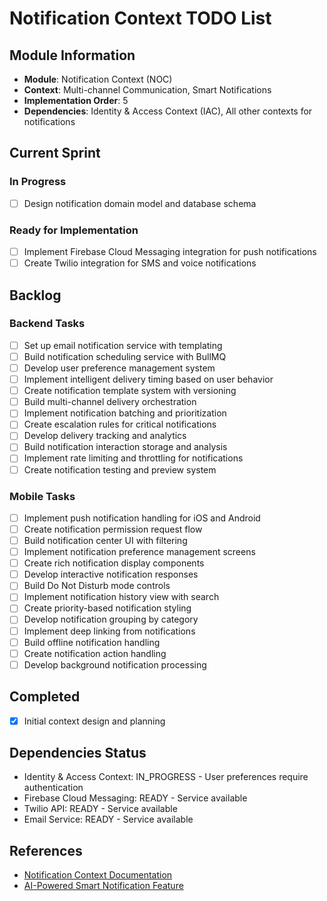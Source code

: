 # Notification Context TODO List

## Module Information
- **Module**: Notification Context (NOC)
- **Context**: Multi-channel Communication, Smart Notifications
- **Implementation Order**: 5
- **Dependencies**: Identity & Access Context (IAC), All other contexts for notifications

## Current Sprint

### In Progress
- [ ] Design notification domain model and database schema

### Ready for Implementation
- [ ] Implement Firebase Cloud Messaging integration for push notifications
- [ ] Create Twilio integration for SMS and voice notifications

## Backlog

### Backend Tasks
- [ ] Set up email notification service with templating
- [ ] Build notification scheduling service with BullMQ
- [ ] Develop user preference management system
- [ ] Implement intelligent delivery timing based on user behavior
- [ ] Create notification template system with versioning
- [ ] Build multi-channel delivery orchestration
- [ ] Implement notification batching and prioritization
- [ ] Create escalation rules for critical notifications
- [ ] Develop delivery tracking and analytics
- [ ] Build notification interaction storage and analysis
- [ ] Implement rate limiting and throttling for notifications
- [ ] Create notification testing and preview system

### Mobile Tasks
- [ ] Implement push notification handling for iOS and Android
- [ ] Create notification permission request flow
- [ ] Build notification center UI with filtering
- [ ] Implement notification preference management screens
- [ ] Create rich notification display components
- [ ] Develop interactive notification responses
- [ ] Build Do Not Disturb mode controls
- [ ] Implement notification history view with search
- [ ] Create priority-based notification styling
- [ ] Develop notification grouping by category
- [ ] Implement deep linking from notifications
- [ ] Build offline notification handling
- [ ] Create notification action handling
- [ ] Develop background notification processing

## Completed
- [x] Initial context design and planning

## Dependencies Status
- Identity & Access Context: IN_PROGRESS - User preferences require authentication
- Firebase Cloud Messaging: READY - Service available
- Twilio API: READY - Service available
- Email Service: READY - Service available

## References
- [Notification Context Documentation](./README.md)
- [AI-Powered Smart Notification Feature](../../features/nss-001-ai-powered-smart-notification.md)
